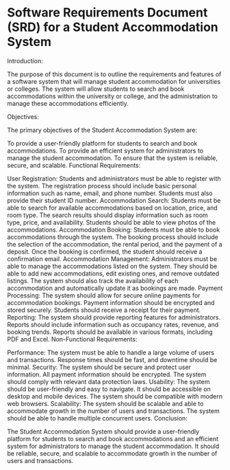 # Software Requirements Document (SRD) for a Student Accommodation System
Introduction:

The purpose of this document is to outline the requirements and features of a software system that will manage student accommodation for universities or colleges. The system will allow students to search and book accommodations within the university or college, and the administration to manage these accommodations efficiently.

Objectives:

The primary objectives of the Student Accommodation System are:

To provide a user-friendly platform for students to search and book accommodations.
To provide an efficient system for administrators to manage the student accommodation.
To ensure that the system is reliable, secure, and scalable.
Functional Requirements:

User Registration:
Students and administrators must be able to register with the system.
The registration process should include basic personal information such as name, email, and phone number.
Students must also provide their student ID number.
Accommodation Search:
Students must be able to search for available accommodations based on location, price, and room type.
The search results should display information such as room type, price, and availability.
Students should be able to view photos of the accommodations.
Accommodation Booking:
Students must be able to book accommodations through the system.
The booking process should include the selection of the accommodation, the rental period, and the payment of a deposit.
Once the booking is confirmed, the student should receive a confirmation email.
Accommodation Management:
Administrators must be able to manage the accommodations listed on the system.
They should be able to add new accommodations, edit existing ones, and remove outdated listings.
The system should also track the availability of each accommodation and automatically update it as bookings are made.
Payment Processing:
The system should allow for secure online payments for accommodation bookings.
Payment information should be encrypted and stored securely.
Students should receive a receipt for their payment.
Reporting:
The system should provide reporting features for administrators.
Reports should include information such as occupancy rates, revenue, and booking trends.
Reports should be available in various formats, including PDF and Excel.
Non-Functional Requirements:

Performance:
The system must be able to handle a large volume of users and transactions.
Response times should be fast, and downtime should be minimal.
Security:
The system should be secure and protect user information.
All payment information should be encrypted.
The system should comply with relevant data protection laws.
Usability:
The system should be user-friendly and easy to navigate.
It should be accessible on desktop and mobile devices.
The system should be compatible with modern web browsers.
Scalability:
The system should be scalable and able to accommodate growth in the number of users and transactions.
The system should be able to handle multiple concurrent users.
Conclusion:

The Student Accommodation System should provide a user-friendly platform for students to search and book accommodations and an efficient system for administrators to manage the student accommodation. It should be reliable, secure, and scalable to accommodate growth in the number of users and transactions.
